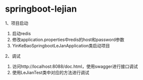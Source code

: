 # springboot-lejian
1、项目启动

  1. 启动redis
  2. 修改application.properties中redis的host和password参数
  3. YinKeBaoSpringbootLeJanApplication类启动项目

2、调试
    
  1. 访问http://localhost:8088/doc.html，使用swagger进行接口调试
  2. 使用LeJianTest类中对应的方法进行调试
